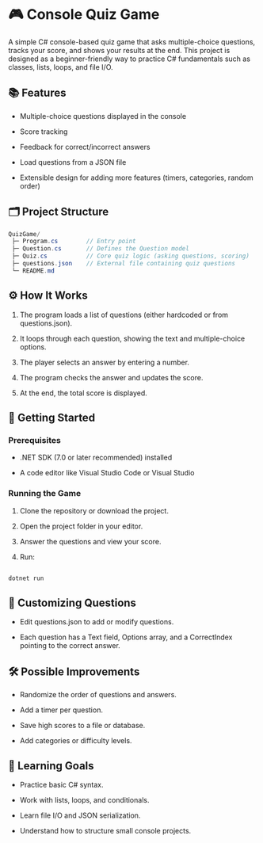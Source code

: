 # 🎮 Console Quiz Game

A simple C# console-based quiz game that asks multiple-choice questions, tracks your score, and shows your results at the end. This project is designed as a beginner-friendly way to practice C# fundamentals such as classes, lists, loops, and file I/O.

## 📚 Features

- Multiple-choice questions displayed in the console

- Score tracking

- Feedback for correct/incorrect answers

- Load questions from a JSON file

- Extensible design for adding more features (timers, categories, random order)

## 🗂️ Project Structure

```C#
QuizGame/
 ├─ Program.cs        // Entry point
 ├─ Question.cs       // Defines the Question model
 ├─ Quiz.cs           // Core quiz logic (asking questions, scoring)
 ├─ questions.json    // External file containing quiz questions
 └─ README.md

 ```

## ⚙️ How It Works

1. The program loads a list of questions (either hardcoded or from questions.json).

2. It loops through each question, showing the text and multiple-choice options.

3. The player selects an answer by entering a number.

4. The program checks the answer and updates the score.

5. At the end, the total score is displayed.

## 🚀 Getting Started

### Prerequisites

- .NET SDK (7.0 or later recommended) installed

- A code editor like Visual Studio Code or Visual Studio

### Running the Game

1. Clone the repository or download the project.

2. Open the project folder in your editor.

3. Answer the questions and view your score.

4. Run:

```bash

dotnet run
```

## 📝 Customizing Questions

- Edit questions.json to add or modify questions.

- Each question has a Text field, Options array, and a CorrectIndex pointing to the correct answer.

## 🛠️ Possible Improvements

- Randomize the order of questions and answers.

- Add a timer per question.

- Save high scores to a file or database.

- Add categories or difficulty levels.

## 🎯 Learning Goals

- Practice basic C# syntax.

- Work with lists, loops, and conditionals.

- Learn file I/O and JSON serialization.

- Understand how to structure small console projects.
